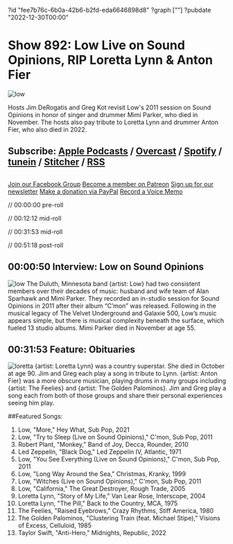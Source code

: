 ?id "fee7b76c-6b0a-42b6-b2fd-eda6646898d8"
?graph [""]
?pubdate "2022-12-30T00:00"
# Show 892: Low Live on Sound Opinions, RIP Loretta Lynn & Anton Fier
![low](https://static.soundopinions.org/images/2022/low-2021-promo-05-nathankeay-2250x1500-300.jpeg)

Hosts Jim DeRogatis and Greg Kot revisit Low's 2011 session on Sound Opinions in honor of singer and drummer Mimi Parker, who died in November. The hosts also pay tribute to Loretta Lynn and drummer Anton Fier, who also died in 2022.

## Subscribe: [Apple Podcasts](https://itunes.apple.com/us/podcast/sound-opinions/id94793843) / [Overcast](https://overcast.fm/itunes94793843/sound-opinions) / [Spotify](https://open.spotify.com/show/1kNR8YL7TBrQuRxDdS4wtU) / [tunein](https://tunein.com/podcasts/Music-Podcasts/Sound-Opinions-p60273/) / [Stitcher](http://www.stitcher.com/podcast/sound-opinions) / [RSS](https://feeds.simplecast.com/Nn6fjnB0)

##
[Join our Facebook Group](https://bit.ly/3sivr9T)
[Become a member on Patreon](https://bit.ly/3slWZvc)
[Sign up for our newsletter](https://bit.ly/3eEvRnG)
[Make a donation via PayPal](https://bit.ly/3dmt9lU)
[Record a Voice Memo](https://bit.ly/2RyD5Ah)

// 00:00:00 pre-roll

// 00:12:12 mid-roll

// 00:31:53 mid-roll

// 00:51:18 post-roll


## 00:00:50 Interview: Low on Sound Opinions
![low](https://static.soundopinions.org/images/2022/low-2021-promo-05-nathankeay-2250x1500-300.jpeg)
The Duluth, Minnesota band {artist: Low} had two consistent members over their decades of music: husband and wife team of Alan Sparhawk and Mimi Parker. They recorded an in-studio session for Sound Opinions in 2011 after their album “C’mon” was released. Following in the musical legacy of The Velvet Underground and Galaxie 500, Low’s music appears simple, but there is musical complexity beneath the surface, which fueled 13 studio albums. Mimi Parker died in November at age 55. 


## 00:31:53 Feature: Obituaries
![loretta](https://static.soundopinions.org/images/2022/8f79667e-3aa0-4ff1-a795-91bf00328f73-1-9ed00028e178970b6ddc76ed16f6f2e3.jpeg)
{artist: Loretta Lynn} was a country superstar. She died in October at age 90. Jim and Greg each play a song in tribute to Lynn. {artist: Anton Fier} was a more obscure musician, playing drums in many groups including {artist: The Feelies} and {artist: The Golden Palominos}. Jim and Greg play a song each from both of those groups and share their personal experiences seeing him play. 

 


##Featured Songs:

1. Low, "More," Hey What, Sub Pop, 2021
1. Low, "Try to Sleep (Live on Sound Opinions)," C'mon, Sub Pop, 2011
1. Robert Plant, "Monkey," Band of Joy, Decca, Rounder, 2010
1. Led Zeppelin, "Black Dog," Led Zeppelin IV, Atlantic, 1971
1. Low, "You See Everything (Live on Sound Opinions)," C'mon, Sub Pop, 2011
1. Low, "Long Way Around the Sea," Christmas, Kranky, 1999
1. Low, "Witches (Live on Sound Opinions)," C'mon, Sub Pop, 2011
1. Low, "California," The Great Destroyer, Rough Trade, 2005
1. Loretta Lynn, "Story of My Life," Van Lear Rose, Interscope, 2004
1. Loretta Lynn, "The Pill," Back to the Country, MCA, 1975
1. The Feelies, "Raised Eyebrows," Crazy Rhythms, Stiff America, 1980
1. The Golden Palominos, "Clustering Train (feat. Michael Stipe)," Visions of Excess, Celluloid, 1985
1. Taylor Swift, "Anti-Hero," Midnights, Republic, 2022